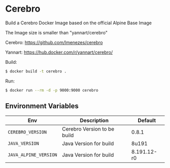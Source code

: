 # Cerebro

Build a Cerebro Docker Image based on the official Alpine Base Image

The Image size is smaller than "yannart/cerebro"

Cerebro:
https://github.com/lmenezes/cerebro

Yannart:
https://hub.docker.com/r/yannart/cerebro/

Build:
```bash
$ docker build -t cerebro .
```

Run:
```bash
$ docker run --rm -d -p 9000:9000 cerebro
```

## Environment Variables

|         Env         |      Description           | Default       |
| ------------------- | -------------------------- | ------------- |
| `CEREBRO_VERSION`   | Cerebro Version to be build| 0.8.1         |
| `JAVA_VERSION`      | Java Version for build     | 8u191         |
| `JAVA_ALPINE_VERSION` | Java Version for build   | 8.191.12-r0 |
